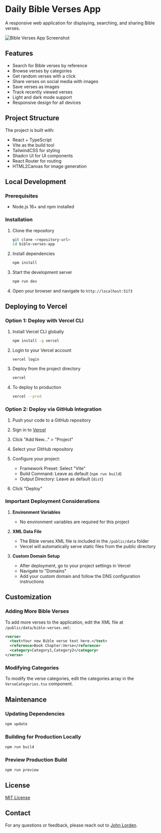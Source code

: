 
# Daily Bible Verses App

A responsive web application for displaying, searching, and sharing Bible verses.

![Bible Verses App Screenshot](./screenshots/app-screenshot.png)

## Features

- Search for Bible verses by reference
- Browse verses by categories
- Get random verses with a click
- Share verses on social media with images
- Save verses as images
- Track recently viewed verses
- Light and dark mode support
- Responsive design for all devices

## Project Structure

The project is built with:
- React + TypeScript
- Vite as the build tool
- TailwindCSS for styling
- Shadcn UI for UI components
- React Router for routing
- HTML2Canvas for image generation

## Local Development

### Prerequisites

- Node.js 16+ and npm installed

### Installation

1. Clone the repository
   ```bash
   git clone <repository-url>
   cd bible-verses-app
   ```

2. Install dependencies
   ```bash
   npm install
   ```

3. Start the development server
   ```bash
   npm run dev
   ```

4. Open your browser and navigate to `http://localhost:5173`

## Deploying to Vercel

### Option 1: Deploy with Vercel CLI

1. Install Vercel CLI globally
   ```bash
   npm install -g vercel
   ```

2. Login to your Vercel account
   ```bash
   vercel login
   ```

3. Deploy from the project directory
   ```bash
   vercel
   ```

4. To deploy to production
   ```bash
   vercel --prod
   ```

### Option 2: Deploy via GitHub Integration

1. Push your code to a GitHub repository

2. Sign in to [Vercel](https://vercel.com)

3. Click "Add New..." > "Project"

4. Select your GitHub repository

5. Configure your project:
   - Framework Preset: Select "Vite"
   - Build Command: Leave as default (`npm run build`)
   - Output Directory: Leave as default (`dist`)

6. Click "Deploy"

### Important Deployment Considerations

1. **Environment Variables**
   - No environment variables are required for this project

2. **XML Data File**
   - The Bible verses XML file is included in the `/public/data` folder
   - Vercel will automatically serve static files from the public directory

3. **Custom Domain Setup**
   - After deployment, go to your project settings in Vercel
   - Navigate to "Domains"
   - Add your custom domain and follow the DNS configuration instructions

## Customization

### Adding More Bible Verses

To add more verses to the application, edit the XML file at `/public/data/bible-verses.xml`:

```xml
<verse>
  <text>Your new Bible verse text here.</text>
  <reference>Book Chapter:Verse</reference>
  <category>Category1,Category2</category>
</verse>
```

### Modifying Categories

To modify the verse categories, edit the categories array in the `VerseCategories.tsx` component.

## Maintenance

### Updating Dependencies

```bash
npm update
```

### Building for Production Locally

```bash
npm run build
```

### Preview Production Build

```bash
npm run preview
```

## License

[MIT License](./LICENSE)

## Contact

For any questions or feedback, please reach out to [John Lorden](https://itsme.johnlorden.online).
